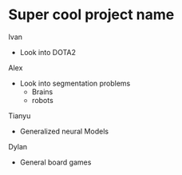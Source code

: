 # Super cool project name

Ivan
 - Look into DOTA2
 
Alex
 - Look into segmentation problems
   - Brains
   - robots

Tianyu
  - Generalized neural Models

Dylan 
  - General board games
